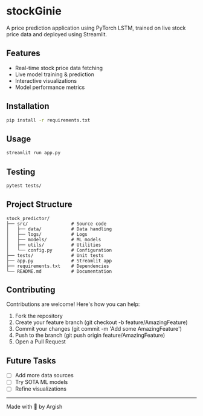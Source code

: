 # stockGinie

A price prediction application using PyTorch LSTM, trained on live stock price data and deployed using Streamlit.

## Features
- Real-time stock price data fetching
- Live model training & prediction
- Interactive visualizations
- Model performance metrics

## Installation
```bash
pip install -r requirements.txt
```

## Usage
```bash
streamlit run app.py
```

## Testing
```bash
pytest tests/
```

## Project Structure
```
stock_predictor/
├── src/                # Source code
│   ├── data/           # Data handling
│   ├── logs/           # Logs
│   ├── models/         # ML models
│   ├── utils/          # Utilities
│   └── config.py       # Configuration
├── tests/              # Unit tests
├── app.py              # Streamlit app
├── requirements.txt    # Dependencies
└── README.md           # Documentation
```

## Contributing

Contributions are welcome! Here's how you can help:
1. Fork the repository
2. Create your feature branch (git checkout -b feature/AmazingFeature)
3. Commit your changes (git commit -m 'Add some AmazingFeature')
4. Push to the branch (git push origin feature/AmazingFeature)
5. Open a Pull Request

## Future Tasks
- [ ] Add more data sources
- [ ] Try SOTA ML models
- [ ] Refine visualizations

---

Made with 💙 by Argish